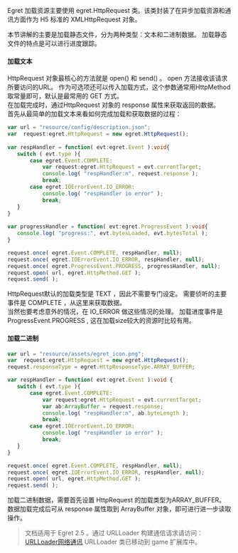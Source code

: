 Egret 加载资源主要使用 egret.HttpRequest 类。该类封装了在异步加载资源和通讯方面作为 H5 标准的 XMLHttpRequest 对象。

本节讲解的主要是加载静态文件，分为两种类型：文本和二进制数据。
加载静态文件的特点是可以进行进度跟踪。

#### 加载文本   

HttpRequest 对象最核心的方法就是 open() 和 send() 。  open 方法接收该请求所要访问的URL。 作为可选项还可以传入加载方式，这个参数通常用HttpMethod取常量即可，默认是最常用的 GET 方式。       
在加载完成时，通过HttpRequest 对象的 response 属性来获取返回的数据。    
首先从最简单的加载文本来看如何完成加载和获取数据的过程：   
``` TypeScript
var url = "resource/config/description.json";
var  request:egret.HttpRequest = new egret.HttpRequest();
        
var respHandler = function( evt:egret.Event ):void{
   switch ( evt.type ){
       case egret.Event.COMPLETE:
           var request:egret.HttpRequest = evt.currentTarget;
           console.log( "respHandler:n", request.response );
           break;
       case egret.IOErrorEvent.IO_ERROR:
           console.log( "respHandler io error" );
           break;
   }
}
        
var progressHandler = function( evt:egret.ProgressEvent ):void{
   console.log( "progress:", evt.bytesLoaded, evt.bytesTotal );
}

request.once( egret.Event.COMPLETE, respHandler, null);
request.once( egret.IOErrorEvent.IO_ERROR, respHandler, null);
request.once( egret.ProgressEvent.PROGRESS, progressHandler, null);
request.open( url, egret.HttpMethod.GET ); 
request.send( );
```
HttpRequest默认的加载类型是 TEXT ，因此不需要专门设定。
需要侦听的主要事件是 COMPLETE ，从这里来获取数据。   
当然也要考虑意外的情况，在 IO_ERROR 做这些情况的处理。
加载进度事件是 ProgressEvent.PROGRESS , 这在加载size较大的资源时比较有用。

#### 加载二进制   

``` TypeScript
var url = "resource/assets/egret_icon.png";
var  request:egret.HttpRequest = new egret.HttpRequest();
request.responseType = egret.HttpResponseType.ARRAY_BUFFER;

var respHandler = function( evt:egret.Event ):void {
   switch ( evt.type ){
       case egret.Event.COMPLETE:
           var request:egret.HttpRequest = evt.currentTarget;
           var ab:ArrayBuffer = request.response;
           console.log( "respHandler:n", ab.byteLength );
           break;
       case egret.IOErrorEvent.IO_ERROR:
           console.log( "respHandler io error" );
           break;
   }
}

request.once( egret.Event.COMPLETE, respHandler, null);
request.once( egret.IOErrorEvent.IO_ERROR, respHandler, null);
request.open( url, egret.HttpMethod.GET );
request.send( );
```
加载二进制数据，需要首先设置 HttpRequest 的加载类型为ARRAY_BUFFER。   
数据加载完成后可从 response 属性取到 ArrayBuffer 对象，即可进行进一步读取操作。  

>文档适用于 Egret 2.5 。通过 URLLoader 构建通信请求请访问：
[URLLoader网络通讯](../../../extension/game/URLLoaderNetwork/README.md)
URLLoader 类已移动到 game 扩展库中。